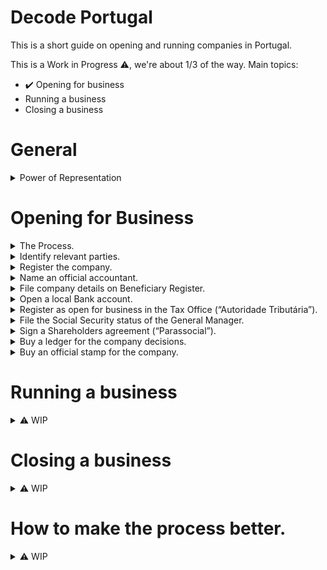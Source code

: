# Decode Portugal



This is a short guide on opening and running companies in Portugal.

This is a Work in Progress ⚠️, we're about 1/3 of the way. Main topics:

- ✔️ Opening for business 
- Running a business
- Closing a business 
  
# General

<details><summary>Power of Representation</summary>
In Portugal, representation by Power of Representation is called "Procuração". A "Procuração" will enable your lawyer or anyone else to do operations for you. They can be used to open a company, close a company and everything in between. 

Generally the more powerful the powers enshrined in the PoR, the more specific it should be and careful you should be. In addition, there are several levels of formality of a PoR in Portugal. 
- "Com reconhecimento de assinatura": with recognized signature of the titular of the powers to be granted.
- "Autenticada": Authenticated signature. The authentication attests that the person signed and wanteed the content of the document, in person.

This authentication procedure is executed by anyone with Notary powers, which includes Notary offices and Lawyers. Check with your lawyer if they can do it.

When you grant powers to a lawyer it's called a Power of Attorney (PoA). The lawyers can do some operations that non-lawyers can't. Examples: Opening a company online or representing you in Court. 

</details>

# Opening for Business

<details><summary>The Process.</summary>

Opening a company is fast, but be aware that it is not as fast as advertised. 

In the sense of an entrepreneur, Opening a company is being ready to operate:
- issue invoices.
- accept payments.
- make purchases with your bank balance.
- hire people and pay them.

In Portugal we have a process called "Company within the Hour" ("Empresa na Hora"), which opens part of the company within 1 hour. In reality you can't get a company operating instantly in the sense of the activities above. You should plan that it may take up to 1 month before you can actually operate in Portugal.

To start operating you will need to do the following:
1. Identify all parties.
1. Register your company.
1. Name your certified accountant (CC).
1. File company details on Beneficiary Register (RCBE).
1. Open a local Bank account.
1. Register as open for business in the Tax Office ("Autoridade Tributária").
1. File the Social Security status of the General Manager.
1. Sign a Shareholders agreement ("Parassocial"). This is optional, but most likely you will want to sign one with your investors and co-founders.
1. Buy a ledger for the company decisions.
1. Buy an official stamp for the company.

To accomplish that you will need to gather the following people:
1. A lawyer. Required if you're registering a company online, and very recommended for everything else.
2. A certified accountant (CC). Required to start operating, and it's faster to start operating if you already know who it's going to be in the step of filing the registration of the company.
3. All of the Partners and General Managers (who can overlap). For persons, you will need identification, place of birth and proof of address (foreigners). For companies, you will need a written deliberation that the company will invest, the commercial register and articles of association and a PT identification number (foreign companies). 
4. All the effective beneficiaries of the stakes owned by shareholders.

</details>

<details><summary>Identify relevant parties.</summary>

You will need to collect several identification elements for all significant parties involved in the company. That includes the shareholders, be them people or companies, and General Managers. 

To know: You will also need these elements for any companies and persons who are the effective beneficiaries of the stakes owned by shareholders. In this context, effective means a position of at least 25%, even though there are finer details to this definition.
    
1. For Portuguese persons you will need
    - national identity card or passport,
    - to indicate an address,
    - to indicate the place of birth,
    - to indicate the marital status,
    - to indicate the asset regiment of marriage,
    - Email.
1. For EU persons
    - you need everything listed above in the PT section. 
    - You will also need to register for a Portuguese Tax id (NIF) from the tax office. To get the NIF you need to go to a Tax Office, or someone can do it on your behalf if they have online access to the Portuguese Tax Portal and you gave them Powers of Representation. Usually it's your laywer or accountant that does it for you.
1. For people outside EU:
    - you will need everyting above for EU persons;
    - plus you have to appoint a tax representative who must live in Portugal.
1. For Portuguese Companies, you need;
    - an official deliberation stating the intent to invest in the new company; You may be able to avoid this if a person registers the shares and then transfers the stake to a company.
    - the commercial register certificate. There's a PDF of it, but the 12 digit code is enough.
    - email.
1. For Foreign Companies, you need:
    - You need a entity identification number (NIPC). To get one, you need to contact the Register (RNPC for "Registo Nacional de Pessoas Colectivas") and give them the following info:
    - A Certificate of the Commercial Register of the country of registration;
    - The Articles of Association/ Articles of Incorporation of that country of registration.
    - All documents must have a certified translation to Portuguese.

</details>

<details><summary>Register the company.</summary>

1. **Where to register your company**. There's 3 separate places to register a company.
    - Online: It has to be a laywer doing it. It costs 225€ as of 2022-11-23. The company will have standard articles, which you can customize later.
    - Public Registration Office: You can do it without a lawyer. 360€ as of 2022-11-23. This can be done in "Conservatórias do Registo Comercial" and "Espaço de Empresas", some of which are in "Lojas do Cidadão" where you can do several operations regarding taxes and social security for persons and companies. The company will also have standard articles, which you can customize later.
    - On a Notary. This is the most expensive version, and is used for custom fillings. You will likely need a lawyer to prepare the necessary documents and will still have to pay for the Notary services and the public fees on top.
1. **Key registration documents**: A company is registered by filing the following:
    - "Pacto Social": It's a public and required document that defines the company and regulates the organization in base terms, like what is it's Purpose and who are the General Managers who can transact in its name.
        - To know: A "Pacto Social" is similar to the mandatory Articles of Association or Articles of Incorporation required in other Countries.
        - To know: The Governing body of companies registrations is the Commercial Register ("Registo Comercial") of the IRN ("Instituto dos Registos e Notariado"). The IRN is a body of the Ministry of Justice in Portugal ("Ministério da Justiça").
        - To know: To fill in the Pacto Social and therefore register your company, you will file several informations that are detailed below.        
    - CAE: Code of Economic Activity. 
    - Name your certified accountant (CC). This is optional but you may want to do it during the registration as it will speed up the process of Registering as Open for business in the Tax Office and Social Security. If you do this here, then he can do those steps online automatically.
1. **Pacto Social**
    1. **Type, Name and Address of the company.**
        1. The organization type.
            - The commercial organization types differ mostly on the financial responsiblities signed by its shareholders or partners.
            - "Sociedade por Quotas": the typical Private Limited company, ending in name "Lda" or "Limitada". The minimum capital to start one is 1€. There's a minimum 1 partner. If you're opening a personal company with just that 1 shareholder, it's typically this type of company and then it's called a "Unipessoal Lda" or "Unipessoal Limitada" or "Unip Lda". The shares of these companies are called "quotas", which are very similar in nature to shares. A Unipessoal can be owned by a person or a company, but each person can only have one Unipessoal.
            - "Sociedade Anónima": another type of Limited company. The minimum capital to start one is 50.000€. There's a minimum of 4 registered partners. The shares of these companies are called "ações".
            - There's additional company types, among which "Sociedade em Nome Colectivo", "Sociedade em Comandita"; "Sociedade de Gestão de Participações Sociais (SGPS)" and others (european level entities). 
            - There's also Associations of several types, mostly for non-profits and other organizations of public interest.
            - You can transition companies between types, for example a "limitada" ("sociedade por quotas") can be turned into an SA ("sociedade anónima").
            - 📥 To add: Compare with other types of organizations in other Countries. 
        2. Name:
            - You can pick the name from a pre-existing list in the go, which makes the process faster. 
            - You can also pick the name yourself (custom name). This is called "Pedido de Certificado de Admissibilidade de firma ou denominação". There's 2 ways of doing this. Non-urgent: can take up to 15 days for an answer, and the answer can be "no", if it collides with another firms name, after which you need to start over the 15-day period when you submit the new option. You can do a test of similarity online. You can also appeal a negative decision. It costs 75€ to submit a new name as of 2022-11-23. Urgent: You get an answer within 1 business day. It costs 150€ as of 2022-11-23. If you register a company online, you get the urgent version for free. 
            - If you register the company Online, you can submit a custom name during the process of registering the company. If you go to a Public Registration Office or a Notary and you want a custom name, you have to ask for the validation of the name before the registration day. When you ask for a custom name outside the company registration process, they will give you a code for that certificate which expires in 3 months. Anyone can do this online.
            - To know: the legal name may be different from the name you use for the commercial activity. You can be called "Technical company 23, Lda" and use the name "Awesome Business". Generally, though, companies pick similar names.
            - To know: You can always change your name later, in parallel with other processes. 
        3. Adress of the Head office ("Sede"). 
            - Address for the headquarters. 
            - To know: It can be your home. It can also be your lawyers or accountant office address. Do check with them!
            - To know: It cannot be a foreign address.
    2. **Object of the company**.
        - The purpose and finality of the company. This is 1 sentence up to a few paragraphs, and generally includes standard text from the oficial codes of activity (CAE, see below).
    4. **Capital and Capital per partner.** 
        1. The initial capital with which you will start the company. You can deposit the capital when you get a bank account or even make a plan of committing that capital in the future, even across fiscal years.
        2. Capital allocations per partner. How much capital each shareholder has. 
        - To know: shareholders can be people or other companies. In the case that your company is a "Lda" and is a fully owned subsidiary of another company, it's still a "Unipessoal, LDA", even if the term "Unipessoal" is a direct reference to a human.
    5. **Management governance**. 
        - The rules for the people who can take executive decisions in the name of the company, meant as who can establish contracts and liabilities on the company's behalf, potentially with rules and amounts etc. These people are the General Managers. The standard contract of online registrations has only the manager as a person in the governance, if you want more changes you have to submit them separately.
    7. **Appointment of General Managers**.
        - The Appointed Manager or Managers who will apply the governance, which are called "Gerente(s)" in Ldas and "Administrador(es)" in SA. They can be one or several people. They can be shareholders or not. The group of them is called the "Gerencia" (General Management) in Lds and "Administração" (Administration). In the standard contract in Online registrations, it can be 1 or 2 persons.
1. **Alongside the Pacto Social you will also file**
    1. **Code of Economic Activity ("CAE")** or "Código de Actividade Económica".
        - To know: The CAE is a a code which identifies your economic activity. There's a main CAE and sub-codes which you can pick, generally 3. 
        - This is quite important as these codes will define some accounting rules, like what can be expensed and not, etc.
    3. (Optional) **Certified Accountant**: 
        - CC are "Contabilista Certificado", who is your official accountant. In the past this was called "Técnico Oficial de Contas" or TOC.
        - You are not required to file a CC when you register a company. But if you do it then, then the CC can register the company as Open for Business with Tax Authority and Social Security online, without you having to go to the offices...
1. **Result** 
    - With the correct registration of a company, you will get:
    1. a NIPC and NIF, which is 1 number that identify the company for 2 purposes: legal (commercial register, NIPC) and tax reasons (tax authority, AT). In Portugal the code is the same, while in other countries these are separate numbers. You also get a card with this information, which you don't need for the operation of the company.
    2. the code to access the Certificate of the Commercial Register ("
    Permanente Comercial"). It's a 12 digit code which you can share with others. This initial code expires in 3 months, and you can ask for a new one, and you can get a Portuguese or English version. Recommendation: Always get the english, 4-year version.

</details>

<details><summary>Name an official accountant.</summary>

- Your official accountant in Portugal is called the "Contabilista Certificado".
- In a Limited and SAs, you are required to have a CC to operate. 
- You can name a CC in either of 2 moments
    - During the company registration. If you do it then, then the CC can register your company as Open for Business with Tax Authority and Social Security online. This option works the same wether you Register the Company Online, in a Public Registration Office or in a Notary.
    - If you don't name a CC during company registration, The manager of the company must go to the Tax Authority and Social Security offices, or alternatively sign a Power of Representation for the Accountant to be able to do it on his behalf. 
- To name an official accountant, you need to provide the following information:
    - fiscal ID of you accountant (NIF);
    - Professional license of accountant ("número da Cédula Profissional");
    - address of the office of the accountant.
- To Know: SA companies also need someone to certify accounts, called a ROC or "Revisor Oficial de Contas", alone or as part of a team called "Conselho Fiscal".

</details>        

<details><summary>File company details on Beneficiary Register.</summary>

After you have a NIPC/NIF, you should file details of the effective beneficiaries of the company.

You must do it online in the RCBE website. 
- The most common way is that your lawyer or accountant will do this for you.
    - You will need the identification materials mentioned in  "Identification of parties" for all shareholders, people or companies and the respective effictive people behind them. In this context, effective means a position of at least 25%, even though there are finer details to this definition.
    - You will also need to add emails for each person.
- You can do it yourself if you have a EU ID card with compatible reader. (Forget about this option if you have foreigners).
- To know: you have to update this information every year.

Result
- After submitting you immediately get an email with the declaration of RCBE, and a code.

</details>

<details><summary>Open a local Bank account.</summary>

To operate in Portugal as a company, you must open an account with a Portuguese Bank. That's mostly because there's local payment methods which are mandatory and not available in international banks.

Opening a bank account
- You need the RCBE code.
- Commercial Register code (12 digits), "Código de Certidão Permanente".
- The General manager must open the account.
    - Identification of the manager. 
    - You have to go to the bank. As of 2022-12-02 you can't open a local bank account for companies online.

```
Important concepts
- local payments
- local banks
- MB, RefMB, MBWay, TSU, Pagamentos ao Estado, MB ATM
```

Payments
- International payment standards accepted in Portugal:
    - To know: In Portugal you get a pretty standard coverage of international payments.
    - VISA and Mastercard, both debit and credit. Accepted at most places except really small bars and shops.
    - SEPA Payments with IBAN.
    - SEPA Direct Debits with IBAN.
    - Wires etc possible in some banks, for big fees.
- Local Payments "standards" used in Portugal:
    - **MBWay**: less relevant as mostly these are B2C payments. If your business is customer facing (B2C), your clients may well request it. In that case, you can provide this type of payment via a mobile phone or a payment terminal (or web interface, but why would you). Either way, to get an address to receive the money you will need to link the MBWay service with a bank account, and currently only PT bank accounts can link to it.
    - **Ref MB, or Referência Multibanco**. Code to make a payment of a specific amount to a specific entiy. 5 digits for the entity plus 9 digits for the payment plus the amount. Used by Utilities, the State and other companies. It's available on online bank services from PT banks and on MB ATMs. 
    - **"Pagamentos ao Estado"** (Payments to the State). It's a single code with 15 digits. It's available on online bank services from PT banks and on MB ATMs. It's used to pay for taxes, interest in payments, penalties and fines.
    - **"Taxa Social Única (TSU)"** or "Pagamentos à Segurança Social" (Social Security Payments). Used to make contributions to Social Security by the company and for the employees (reduced from their income). That is a custom interface available on online banks and on MB ATMs. You usually pick the receiving identity (there's 2), a month and year, your companies fiscal IF and the amount. 
    - Critical: As of 2022-11-20, you can only do those in your companies online bank if the bank is a PT bank.
    - To know: Local payments mean payment methods not used by other countries and not available in international banks, including online banks operating in Portugal (like Revolut). 
    - To know: As a way of introduction, Portugal has a banking union for payments and transactions called SIBS, who operate a brand called Multibanco (also just MB), which provides a big ATM network and local payment methods. They provide unique integrations across the whole banking system, including with the State, and so the market organized around SIBS. SIBS is owned by the local Banks themselves.

Bank accounts
- So, you need a local bank account to operate property (see Payments).
- I have tried several local banks for Companies, and I dislike the experience of all of them. The online interfaces work but are slow and confusing and it's cumbersome to manage an account with many employees and many stakeholders with a need to access it (general managers, HR, accounting). 
- I expect that an online first bank for companies will emerge in the coming decade.
- Example: For all my companies I currently use the bank BPI with it's offering for companies called BPI Empresas, which you access on http://bpinetempresas.pt. 

</details>
<details><summary>Register as open for business in the Tax Office (“Autoridade Tributária”).</summary>

There's 4 paths:
- If you filed a Certified Accountant (CC) during the registration phase, he can open the activity online.
- If not:
    - You go there the Managing Director (Gerente or Administrador) and ask to open activity, and deliver a stamp-sticker ("Vinheta") signed by the Certified Accountant.
    - Your laywer goes there, with powers of representation, and does it for you in the setup of the previous case.
    - The Certified Accountant can go there with the request for opening activity, signed by the Managing Director and with a copy of the MD's personal ID.

</details>

<details><summary>File the Social Security status of the General Manager.</summary>

After you open the company, the Social Security office will send the company a letter asserting a status to the General Manager, relative to an existence the employment of General Manager and its implied social security charges.

- They will presume you get a minimum wage and therefore that you will have to contribute Social Security charges according to that value.
- However, if you have employment elsewhere, and therefore are already paying social security charges there, you can be exempted.

You will communicate or validate your status via registered mail.

</details>

<details><summary>Sign a Shareholders agreement (“Parassocial”).</summary>

This is optional, but most likely you will want to sign one with your investors and co-founders.

This is a documente where typically you specify: 
- Who are the parties (investors, shareholders, managers), their holdings and their classification. This is important because several groups will have different responsibilities and powers relative to their holdings: seed, seed preferred, series a, series a preferred, founders, employees, indepedent board members.
- Rules of Procedure: which decisions managment is entitled to take and how. 
    - It's commonplace that management can take any decisions and hiring with a cost up to a certain amount within the yearly budget, and that outside these threshold you need a simple majority (or another arrangement) within the Board.
    - It's common that management cannot change it's salary without the Board approval too.
- information rights: what information you have to send your investors/ the board.
    - It's commonplace that you have to send some kind of cash position, for example cash balance every month (with or without bank screenshot), and yearly certified accounts.
    - It's also common that you will specify what constitutes a good leaver and a bad leaver.
- The starting salary of Management.
- Exclusivity and non-compete clauses.
    - It's common that you are restricted from having another employment, and positions in related startups with more than x stake (2%, 10%, it varies).

</details>
<details><summary>Buy a ledger for the company decisions.</summary>

In Portugal you are required to maintain official minutes of key company decisions and events.

- The most common format is to buy the green book. Example. [here](http://loja.jufil.pt/product/1-atas-a4).
- You can also write individual minutes, if they respect several rules: 
    - they have to be numbered;
    - they have to be dated and signed;
    - you have to identify the company;
    - if not all shareholders are present, they have to be announced prior to the meeting, with a certain head time.
    - you have to list people who were present, their shareholdings;
    - you have to list the place (address) where the meeting is taking place;
    - you have to include the content of the decisions, votes and relevant information.
    - all pages and lines should be truncated to avoid adding new text or altering the text after signing;
- Decisions which will have to be on the minutes (Atas).
    - Remuneration of management and changes in management;
    - Yearly approval of finances; 
    - Capital increases and other changes in shareholder structure and composition;
    - Changes in name, changes in headquarters;

We found one online provider, not tested yet: [ArkeyvAta](https://www.arkeyvata.com/).

</details>
<details><summary>Buy an official stamp for the company.</summary>

While stamps are not in the law, many private contracts and public entities will ask you to stamp certain documents.

- to open a bank account and register some products in the bank.
- contracts with utilities (water, electricity, internet, gas, etc).
- social security.

The stamp should include:
- company name
- company legal name (if different)
- address
- Fiscal id (which is the company id) called "NIF"
- optional: contacts.

If you are buying it, we recommend you order 2 stamps, one to keep at home.

</details>

# Running a business

<details><summary>⚠️ WIP</summary>
    - Accounting
        - Accounts submissions and Yearly accounts submission
        - TOC and ROC
        - SAFT & software
    - Contracts
        - Certidão Permanente.
    - ✔️ Banking
    - HR
        - Hiring & Contracts
            - Compensation and Costs
            - contract types
            - subsidio de alimentaçao
            - work insurance
            - teletrabalho
            - Fundo de compensacao
            - Bonus, prizes
            - can foreigners be workers, do they need a visa?
            - Perks & tax optimization
        - Awarding shares (Stock Options)
    - HR
        - vacations 
            - vacation upon exit. "one extra year".  
        - acordos colectivos de trabalho
        - holidays
        - schedule, worktime registry
        - vacations
        - Leaves (sick, parental, "sem vencimento")
        - templates 

</details>
  
# Closing a business

<details><summary>⚠️ WIP</summary>

Nothing here yet.

</details>
    
# How to make the process better.

<details><summary>⚠️ WIP</summary>

Things to change
- Stamp
- RCBE: no requirement to confirm every year.

</details>
